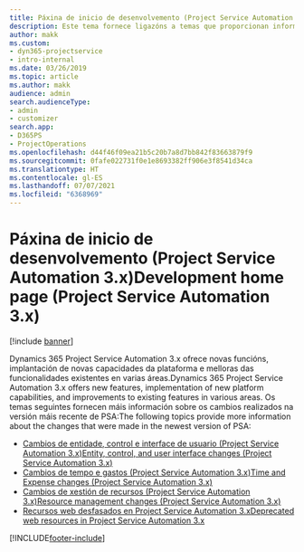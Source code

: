 ```yaml
---
title: Páxina de inicio de desenvolvemento (Project Service Automation 3.x)
description: Este tema fornece ligazóns a temas que proporcionan información desenvolvemento para a versión 3.x de Dynamics 365 Project Service Automation (PSA).
author: makk
ms.custom:
- dyn365-projectservice
- intro-internal
ms.date: 03/26/2019
ms.topic: article
ms.author: makk
audience: admin
search.audienceType:
- admin
- customizer
search.app:
- D365PS
- ProjectOperations
ms.openlocfilehash: d44f46f09ea21b5c20b7a8d7bb842f83663879f9
ms.sourcegitcommit: 0fafe022731f0e1e8693382ff906e3f8541d34ca
ms.translationtype: HT
ms.contentlocale: gl-ES
ms.lasthandoff: 07/07/2021
ms.locfileid: "6368969"
---
```

# <a name="development-home-page-project-service-automation-3x"></a><span data-ttu-id="4af63-103">Páxina de inicio de desenvolvemento (Project Service Automation 3.x)</span><span class="sxs-lookup"><span data-stu-id="4af63-103">Development home page (Project Service Automation 3.x)</span></span>

[!include [banner](../../includes/psa-now-project-operations.md)]

<span data-ttu-id="4af63-104">Dynamics 365 Project Service Automation 3.x ofrece novas funcións, implantación de novas capacidades da plataforma e melloras das funcionalidades existentes en varias áreas.</span><span class="sxs-lookup"><span data-stu-id="4af63-104">Dynamics 365 Project Service Automation 3.x offers new features, implementation of new platform capabilities, and improvements to existing features in various areas.</span></span> <span data-ttu-id="4af63-105">Os temas seguintes fornecen máis información sobre os cambios realizados na versión máis recente de PSA:</span><span class="sxs-lookup"><span data-stu-id="4af63-105">The following topics provide more information about the changes that were made in the newest version of PSA:</span></span>

- [<span data-ttu-id="4af63-106">Cambios de entidade, control e interface de usuario (Project Service Automation 3.x)</span><span class="sxs-lookup"><span data-stu-id="4af63-106">Entity, control, and user interface changes (Project Service Automation 3.x)</span></span>](../developer-guides/entity-changes-v3.x.md)
- [<span data-ttu-id="4af63-107">Cambios de tempo e gastos (Project Service Automation 3.x)</span><span class="sxs-lookup"><span data-stu-id="4af63-107">Time and Expense changes (Project Service Automation 3.x)</span></span>](../developer-guides/time-expense-changes-v3.x.md)
- [<span data-ttu-id="4af63-108">Cambios de xestión de recursos (Project Service Automation 3.x)</span><span class="sxs-lookup"><span data-stu-id="4af63-108">Resource management changes (Project Service Automation 3.x)</span></span>](../developer-guides/resource-management-changes-v3.x.md)
- [<span data-ttu-id="4af63-109">Recursos web desfasados en Project Service Automation 3.x</span><span class="sxs-lookup"><span data-stu-id="4af63-109">Deprecated web resources in Project Service Automation 3.x</span></span>](../developer-guides/web-resources-deprecated-v3.x.md)


[!INCLUDE[footer-include](../../includes/footer-banner.md)]